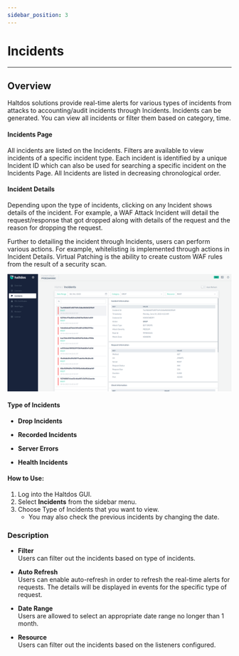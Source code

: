 ```yaml
---
sidebar_position: 3
---
```




# Incidents


---


## Overview

Haltdos solutions provide real-time alerts for various types of incidents from attacks to accounting/audit incidents through Incidents. Incidents can be generated. You can view all incidents or filter them based on category, time.

#### Incidents Page

All incidents are listed on the Incidents. Filters are available to view incidents of a specific incident type. Each incident is identified by a unique Incident ID which can also be used for searching a specific incident on the Incidents Page. All Incidents are listed in decreasing chronological order.

#### Incident Details

Depending upon the type of incidents, clicking on any Incident shows details of the incident. For example, a WAF Attack Incident will detail the request/response that got dropped along with details of the request and the reason for dropping the request.

Further to detailing the incident through Incidents, users can perform various actions. For example, whitelisting is implemented through actions in Incident Details. Virtual Patching is the ability to create custom WAF rules from the result of a security scan.

![Incidents](/img/pro-waf/docs/incidents.png)

#### Type of Incidents  
- **Drop Incidents**

- **Recorded Incidents**

- **Server Errors**

- **Health Incidents**

#### How to Use:
1. Log into the Haltdos GUI.
2. Select **Incidents** from the sidebar menu.
3. Choose Type of Incidents that you want to view.
    - You may also check the previous incidents by changing the date.

### Description

- **Filter**  
Users can filter out the incidents based on type of incidents.

- **Auto Refresh**  
Users can enable auto-refresh in order to refresh the real-time alerts for requests. The details will be displayed in events for the specific type of request.

- **Date Range**  
Users are allowed to select an appropriate date range no longer than 1 month.

- **Resource**  
Users can filter out the incidents based on the listeners configured.